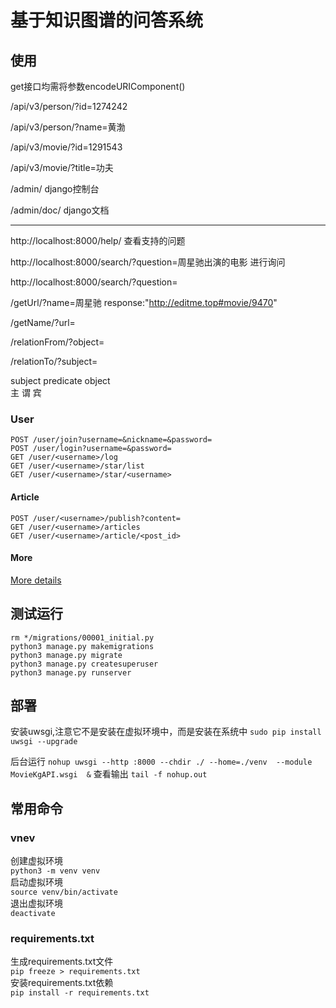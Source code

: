 
# 基于知识图谱的问答系统

## 使用

get接口均需将参数encodeURIComponent()

/api/v3/person/?id=1274242

/api/v3/person/?name=黄渤

/api/v3/movie/?id=1291543

/api/v3/movie/?title=功夫

/admin/  django控制台

/admin/doc/  django文档

------

http://localhost:8000/help/  查看支持的问题

http://localhost:8000/search/?question=周星驰出演的电影  进行询问

http://localhost:8000/search/?question=

/getUrl/?name=周星驰   response:"http://editme.top#movie/9470"

/getName/?url=

/relationFrom/?object=

/relationTo/?subject=

subject predicate object  
主      谓         宾

### User

```plain
POST /user/join?username=&nickname=&password=
POST /user/login?username=&password=
GET /user/<username>/log
GET /user/<username>/star/list
GET /user/<username>/star/<username>
```

#### Article

```plain
POST /user/<username>/publish?content=
GET /user/<username>/articles
GET /user/<username>/article/<post_id>
```

#### More

[More details](users/requests.http)

## 测试运行

```
rm */migrations/00001_initial.py
python3 manage.py makemigrations
python3 manage.py migrate
python3 manage.py createsuperuser
python3 manage.py runserver
```


## 部署

安装uwsgi,注意它不是安装在虚拟环境中，而是安装在系统中
`sudo pip install uwsgi --upgrade`

后台运行
`nohup uwsgi --http :8000 --chdir ./ --home=./venv  --module MovieKgAPI.wsgi  &`
查看输出
`tail -f nohup.out`

## 常用命令

### vnev

创建虚拟环境  
`python3 -m venv venv`  
启动虚拟环境  
`source venv/bin/activate`  
退出虚拟环境  
`deactivate`


### requirements.txt

生成requirements.txt文件  
`pip freeze > requirements.txt`  
安装requirements.txt依赖  
`pip install -r requirements.txt`  